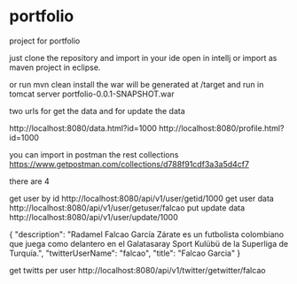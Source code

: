# portfolio
project for portfolio

just clone the repository and import in your ide open in intellj or import as maven project in eclipse.

or run mvn clean install the war will be generated at /target and run in tomcat server portfolio-0.0.1-SNAPSHOT.war

two urls for get the data and for update the data

http://localhost:8080/data.html?id=1000
http://localhost:8080/profile.html?id=1000

you can import in postman the rest collections 
https://www.getpostman.com/collections/d788f91cdf3a3a5d4cf7

there are 4

get user by id http://localhost:8080/api/v1/user/getid/1000
get user data http://localhost:8080/api/v1/user/getuser/falcao
put update data http://localhost:8080/api/v1/user/update/1000

{
	"description": "Radamel Falcao García Zárate es un futbolista colombiano que juega como delantero en el Galatasaray Sport Kulübü de la Superliga de Turquía.",
	"twitterUserName": "falcao",
	"title": "Falcao Garcia"
}

get twitts per user http://localhost:8080/api/v1/twitter/getwitter/falcao

